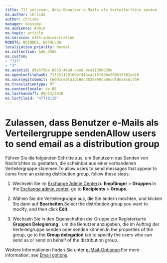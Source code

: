 ```yaml
---
title: 717 zulassen, dass Benutzer e-Mails als Verteilerliste senden
ms.author: chrisda
author: chrisda
manager: dansimp
ms.audience: Admin
ms.topic: article
ms.service: o365-administration
ROBOTS: NOINDEX, NOFOLLOW
localization_priority: Normal
ms.collection: Adm_O365
ms.custom:
- "717"
- "3"
ms.assetid: d9e5f5be-b653-44a9-bce8-9ca11396d39e
ms.openlocfilehash: 71f251139160ef41acac13fd08af80515581ea10
ms.sourcegitcommit: c6692ce0fa1358ec3529e59ca0ecdfdea4cdc759
ms.translationtype: MT
ms.contentlocale: de-DE
ms.lasthandoff: 09/14/2020
ms.locfileid: "47718116"
---
```

# <a name="allow-users-to-send-email-as-a-distribution-group"></a><span data-ttu-id="9b58c-102">Zulassen, dass Benutzer e-Mails als Verteilergruppe senden</span><span class="sxs-lookup"><span data-stu-id="9b58c-102">Allow users to send email as a distribution group</span></span>

<span data-ttu-id="9b58c-103">Führen Sie die folgenden Schritte aus, um Benutzern das Senden von Nachrichten zu gestatten, die scheinbar aus einer vorhandenen Verteilergruppe stammen:</span><span class="sxs-lookup"><span data-stu-id="9b58c-103">To allow users to send messages that appear to come from an existing distribution group, follow these steps:</span></span>

1. <span data-ttu-id="9b58c-104">Wechseln Sie im [Exchange Admin Center](https://outlook.office365.com/ecp/)zu **Empfänger** \> **Gruppen**.</span><span class="sxs-lookup"><span data-stu-id="9b58c-104">In the [Exchange admin center](https://outlook.office365.com/ecp/), go to **Recipients** \> **Groups**.</span></span>

2. <span data-ttu-id="9b58c-105">Wählen Sie die Verteilergruppe aus, die Sie ändern möchten, und klicken Sie dann auf **Bearbeiten**.</span><span class="sxs-lookup"><span data-stu-id="9b58c-105">Select the distribution group you want to modify, and then click **Edit**.</span></span>

3. <span data-ttu-id="9b58c-106">Wechseln Sie in den Eigenschaften der Gruppe zur Registerkarte **Gruppen Delegierung** , um die Benutzer anzugeben, die im Auftrag der Verteilergruppe senden oder senden können.</span><span class="sxs-lookup"><span data-stu-id="9b58c-106">In the properties of the group, go to the **Group delegation** tab to specify the users who can send as or send on behalf of the distribution group.</span></span>

<span data-ttu-id="9b58c-107">Weitere Informationen finden Sie unter [e-Mail-Optionen](https://technet.microsoft.com/library/bb124513.aspx#groupdelegation).</span><span class="sxs-lookup"><span data-stu-id="9b58c-107">For more information, see [Email options](https://technet.microsoft.com/library/bb124513.aspx#groupdelegation).</span></span>
